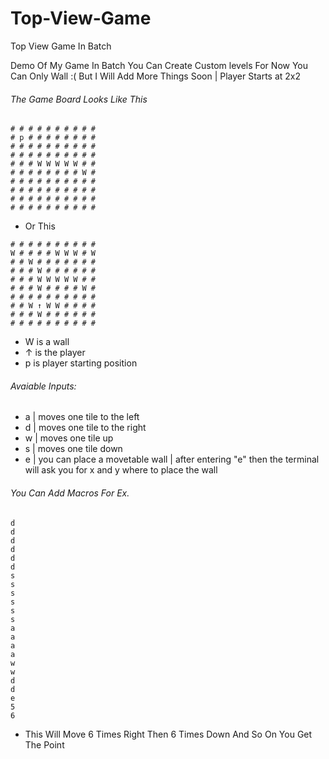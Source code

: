 # Top-View-Game
Top View Game In Batch

Demo Of My Game In Batch You Can Create Custom levels For Now You Can Only Wall :( But I Will Add More Things Soon | Player Starts at 2x2

###### The Game Board Looks Like This
```
# # # # # # # # # #
# p # # # # # # # #
# # # # # # # # # #
# # # # # # # # # #
# # # W W W W W # #
# # # # # # # # W #
# # # # # # # # # #
# # # # # # # # # #
# # # # # # # # # #
# # # # # # # # # #
```
- Or This
```
# # # # # # # # # #
W # # # # W W W # W
# # W # # # # # # #
# # # W # # # # # #
# # # W W W W W # #
# # # W # # # # W #
# # # # # # # # # #
# # W ↑ W W # # # #
# # # W # # # # # #
# # # # # # # # # #
```
- W is a wall
- ↑ is the player
- p is player starting position

###### Avaiable Inputs:
- a | moves one tile to the left
- d | moves one tile to the right
- w | moves one tile up
- s | moves one tile down
- e | you can place a movetable wall | after entering "e" then the terminal will ask you for x and y where to place the wall

###### You Can Add Macros For Ex.

```
d
d
d
d
d
d
s
s
s
s
s
s
a
a
a
a
w
w
d
d
e
5
6

```
- This Will Move 6 Times Right Then 6 Times Down And So On You Get The Point
